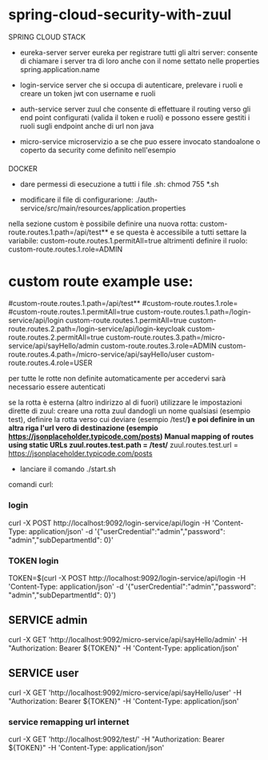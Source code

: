 # spring-cloud-security-with-zuul

SPRING CLOUD STACK
- eureka-server
 server eureka per registrare tutti gli altri server: consente di chiamare i server tra di loro anche con il nome settato nelle properties spring.application.name

- login-service 
server che si occupa di autenticare, prelevare i ruoli e creare un token jwt con username e ruoli

- auth-service
server zuul che consente di effettuare il routing verso gli end point configurati (valida il token e ruoli) e possono essere gestiti i ruoli sugli endpoint anche
di url non java

- micro-service
microservizio a se che puo essere invocato standoalone o coperto da security come definito nell'esempio


####
DOCKER
- dare permessi di esecuzione a tutti i file .sh:
chmod 755 *.sh

- modificare il file di configurarione:
./auth-service/src/main/resources/application.properties 

nella sezione custom è possibile definire una nuova rotta:
custom-route.routes.1.path=/api/test**
e se questa è accessibile a tutti settare la variabile:
custom-route.routes.1.permitAll=true
altrimenti definire il ruolo:
custom-route.routes.1.role=ADMIN


# custom route example use:
#custom-route.routes.1.path=/api/test**
#custom-route.routes.1.role=
#custom-route.routes.1.permitAll=true
custom-route.routes.1.path=/login-service/api/login
custom-route.routes.1.permitAll=true
custom-route.routes.2.path=/login-service/api/login-keycloak
custom-route.routes.2.permitAll=true
custom-route.routes.3.path=/micro-service/api/sayHello/admin
custom-route.routes.3.role=ADMIN
custom-route.routes.4.path=/micro-service/api/sayHello/user
custom-route.routes.4.role=USER

per tutte le rotte non definite automaticamente per accedervi sarà necessario essere autenticati

se la rotta è esterna (altro indirizzo al di fuori)
utilizzare le impostazioni dirette di zuul:
creare una rotta zuul dandogli un nome qualsiasi (esempio test), definire la rotta verso cui deviare (esempio /test/**) e poi definire in un altra riga l'url vero di destinazione (esempio https://jsonplaceholder.typicode.com/posts)
Manual mapping of routes using static URLs
zuul.routes.test.path = /test/**
zuul.routes.test.url = https://jsonplaceholder.typicode.com/posts


- lanciare il comando ./start.sh

comandi curl:

### login
curl -X POST http://localhost:9092/login-service/api/login -H 'Content-Type: application/json' -d '{"userCredential":"admin","password": "admin","subDepartmentId": 0}'


### TOKEN login
TOKEN=$(curl -X POST http://localhost:9092/login-service/api/login -H 'Content-Type: application/json' -d '{"userCredential":"admin","password": "admin","subDepartmentId": 0}')


## SERVICE admin
curl -X GET 'http://localhost:9092/micro-service/api/sayHello/admin' -H "Authorization: Bearer ${TOKEN}" -H 'Content-Type: application/json'

## SERVICE user
curl -X GET 'http://localhost:9092/micro-service/api/sayHello/user' -H "Authorization: Bearer ${TOKEN}" -H 'Content-Type: application/json'

### service remapping url internet
curl -X GET 'http://localhost:9092/test/' -H "Authorization: Bearer ${TOKEN}" -H 'Content-Type: application/json'